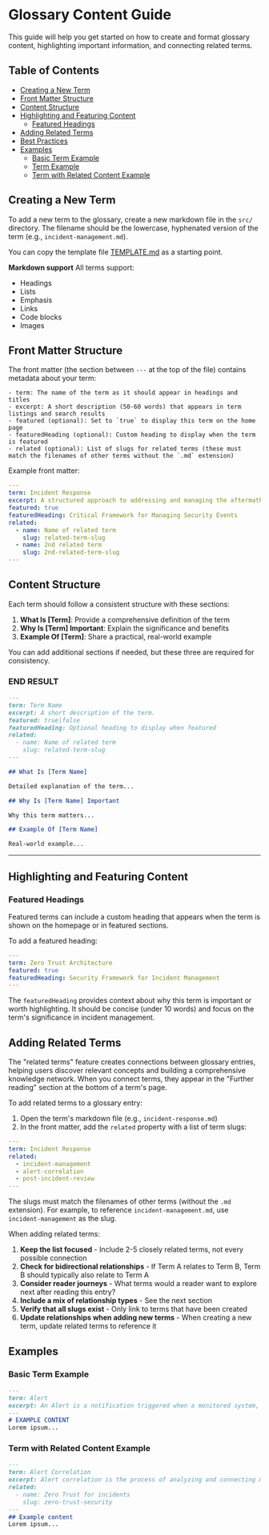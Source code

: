 # Glossary Content Guide

This guide will help you get started on how to create and format glossary content, highlighting important information, and connecting related terms.

## Table of Contents
- [Creating a New Term](#creating-a-new-term)
- [Front Matter Structure](#front-matter-structure)
- [Content Structure](#content-structure)
- [Highlighting and Featuring Content](#highlighting-and-featuring-content)
  - [Featured Headings](#featured-headings)
- [Adding Related Terms](#adding-related-terms)
- [Best Practices](#best-practices)
- [Examples](#examples)
  - [Basic Term Example](#basic-term-example)
  - [Term Example](#term-example)
  - [Term with Related Content Example](#term-with-related-content-example)

## Creating a New Term

To add a new term to the glossary, create a new markdown file in the `src/` directory. 
The filename should be the lowercase, hyphenated version of the term (e.g., `incident-management.md`).

You can copy the template file [TEMPLATE.md](TEMPLATE.md) as a starting point.

**Markdown support**
All terms support:
- Headings
- Lists
- Emphasis
- Links
- Code blocks
- Images

## Front Matter Structure

The front matter (the section between `---` at the top of the file) contains metadata about your term:
```
- term: The name of the term as it should appear in headings and titles
- excerpt: A short description (50-60 words) that appears in term listings and search results
- featured (optional): Set to `true` to display this term on the home page
- featuredHeading (optional): Custom heading to display when the term is featured
- related (optional): List of slugs for related terms (these must match the filenames of other terms without the `.md` extension)
```
Example front matter:
```yaml
---
term: Incident Response
excerpt: A structured approach to addressing and managing the aftermath of a security breach or cyberattack.
featured: true
featuredHeading: Critical Framework for Managing Security Events
related:
  - name: Name of related term
    slug: related-term-slug
  - name: 2nd related term
    slug: 2nd-related-term-slug
---
```

## Content Structure

Each term should follow a consistent structure with these sections:

1. **What Is [Term]**: Provide a comprehensive definition of the term
2. **Why Is [Term] Important**: Explain the significance and benefits
3. **Example Of [Term]**: Share a practical, real-world example

You can add additional sections if needed, but these three are required for consistency.

### END RESULT

```markdown
---
term: Term Name
excerpt: A short description of the term.
featured: true|false
featuredHeading: Optional heading to display when featured
related:
  - name: Name of related term
    slug: related-term-slug
---

## What Is [Term Name]

Detailed explanation of the term...

## Why Is [Term Name] Important

Why this term matters...

## Example Of [Term Name]

Real-world example...
```

---

## Highlighting and Featuring Content

### Featured Headings

Featured terms can include a custom heading that appears when the term is shown on the homepage or in featured sections.

To add a featured heading:

```yaml
---
term: Zero Trust Architecture
featured: true
featuredHeading: Security Framework for Incident Management
---
```

The `featuredHeading` provides context about why this term is important or worth highlighting. It should be concise (under 10 words) and focus on the term's significance in incident management.

## Adding Related Terms

The "related terms" feature creates connections between glossary entries, helping users discover relevant concepts and building a comprehensive knowledge network. When you connect terms, they appear in the "Further reading" section at the bottom of a term's page.

To add related terms to a glossary entry:

1. Open the term's markdown file (e.g., `incident-response.md`)
2. In the front matter, add the `related` property with a list of term slugs:

```yaml
---
term: Incident Response
related:
  - incident-management
  - alert-correlation
  - post-incident-review
---
```

The slugs must match the filenames of other terms (without the `.md` extension). For example, to reference `incident-management.md`, use `incident-management` as the slug.

When adding related terms:

1. **Keep the list focused** - Include 2-5 closely related terms, not every possible connection
2. **Check for bidirectional relationships** - If Term A relates to Term B, Term B should typically also relate to Term A
3. **Consider reader journeys** - What terms would a reader want to explore next after reading this entry?
4. **Include a mix of relationship types** - See the next section
5. **Verify that all slugs exist** - Only link to terms that have been created
6. **Update relationships when adding new terms** - When creating a new term, update related terms to reference it

## Examples

### Basic Term Example

```markdown
---
term: Alert
excerpt: An Alert is a notification triggered when a monitored system, application, or service exceeds predefined thresholds or exhibits abnormal behavior.
---
# EXAMPLE CONTENT
Lorem ipsum...
```

### Term with Related Content Example

```markdown
---
term: Alert Correlation
excerpt: Alert correlation is the process of analyzing and connecting multiple alerts to identify patterns and reduce alert noise.
related:
  - name: Zero Trust for incidents
    slug: zero-trust-security
---
## Example content
Lorem ipsum...
```